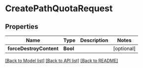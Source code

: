 # CreatePathQuotaRequest

## Properties

Name | Type | Description | Notes
------------ | ------------- | ------------- | -------------
**forceDestroyContent** | **Bool** |  | [optional] 

[[Back to Model list]](../#documentation-for-models) [[Back to API list]](../#documentation-for-api-endpoints) [[Back to README]](../)


